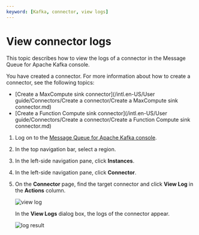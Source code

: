```yaml
---
keyword: [Kafka, connector, view logs]
---
```


# View connector logs

This topic describes how to view the logs of a connector in the Message Queue for Apache Kafka console.

You have created a connector. For more information about how to create a connector, see the following topics:

-   [Create a MaxCompute sink connector](/intl.en-US/User guide/Connectors/Create a connector/Create a MaxCompute sink connector.md)
-   [Create a Function Compute sink connector](/intl.en-US/User guide/Connectors/Create a connector/Create a Function Compute sink connector.md)

1.  Log on to the [Message Queue for Apache Kafka console](https://kafka.console.aliyun.com/?spm=a2c4g.11186623.2.22.6bf72638IfKzDm).

2.  In the top navigation bar, select a region.

3.  In the left-side navigation pane, click **Instances**.

4.  In the left-side navigation pane, click **Connector**.

5.  On the **Connector** page, find the target connector and click **View Log** in the **Actions** column.

    ![view log](https://static-aliyun-doc.oss-cn-hangzhou.aliyuncs.com/assets/img/en-US/0350549951/p127583.png)

    In the **View Logs** dialog box, the logs of the connector appear.

    ![log result](https://static-aliyun-doc.oss-cn-hangzhou.aliyuncs.com/assets/img/en-US/0350549951/p127719.png)


